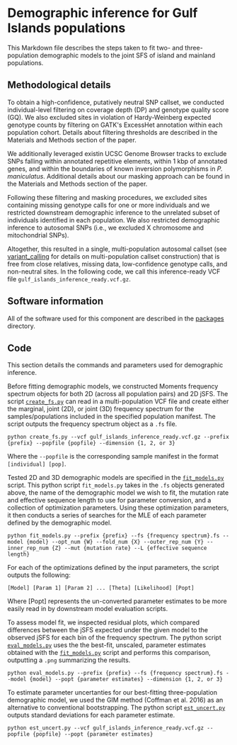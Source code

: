 # Demographic inference for Gulf Islands populations
This Markdown file describes the steps taken to fit two- and three-population demographic models to the joint SFS of island and mainland populations.

## Methodological details
To obtain a high-confidence, putatively neutral SNP callset, we conducted individual-level filtering on coverage depth (DP) and genotype quality score (GQ). We also excluded sites in violation of Hardy-Weinberg expected genotype counts by filtering on GATK's ExcessHet annotation within each population cohort. Details about filtering thresholds are described in the Materials and Methods section of the paper. 

We additionally leveraged existin UCSC Genome Browser tracks to exclude SNPs falling within annotated repetitive elements, within 1 kbp of annotated genes, and within the boundaries of known inversion polymorphisms in *P. maniculatus*. Additional details about our masking approach can be found in the Materials and Methods section of the paper. 

Following these filtering and masking procedures, we excluded sites containing missing genotype calls for one or more individuals and we restricted downstream demographic inference to the unrelated subset of individuals identified in each population. We also restricted demographic inference to autosomal SNPs (i.e., we excluded X chromosome and mitochondrial SNPs). 

Altogether, this resulted in a single, multi-population autosomal callset (see [variant_calling](https://github.com/PayseurLabUWMadison/gi_demography_inversions/tree/main/variant_calling) for details on multi-population callset construction) that is free from close relatives, missing data, low-confidence genotype calls, and non-neutral sites. In the following code, we call this inference-ready VCF file `gulf_islands_inference_ready.vcf.gz`. 

## Software information
All of the software used for this component are described in the [packages](https://github.com/PayseurLabUWMadison/gi_demography_inversions/tree/main/packages) directory.

## Code
This section details the commands and parameters used for demographic inference.

Before fitting demographic models, we constructed Moments frequency spectrum objects for both 2D (across all population pairs) and 2D jSFS. The script [`create_fs.py`](https://github.com/PayseurLabUWMadison/gi_demography_inversions/blob/main/demographic_inference/create_fs.py) can read in a multi-population VCF file and create either the marginal, joint (2D), or joint (3D) frequency spectrum for the samples/populations included in the specified population manifest. The script outputs the frequency spectrum object as a `.fs` file.
```
python create_fs.py --vcf gulf_islands_inference_ready.vcf.gz --prefix {prefix} --popfile {popfile} --dimension {1, 2, or 3}
```
Where the `--popfile` is the corresponding sample manifest in the format `[individual] [pop]`.

Tested 2D and 3D demographic models are specified in the [`fit_models.py`](https://github.com/PayseurLabUWMadison/gi_demography_inversions/blob/main/demographic_inference/fit_models.py) script. This python script `fit_models.py` takes in the `.fs` objects generated above, the name of the demographic model we wish to fit, the mutation rate and effective sequence length to use for parameter conversion, and a collection of optimization parameters. Using these optimization parameters, it then conducts a series of searches for the MLE of each parameter defined by the demographic model.
```
python fit_models.py --prefix {prefix} --fs {frequency spectrum}.fs --model {model} --opt_num {W} --fold_num {X} --outer_rep_num {Y} --inner_rep_num {Z} --mut {mutation rate} --L {effective sequence length}
```
For each of the optimizations defined by the input parameters, the script outputs the following:
```
[Model] [Param 1] [Param 2] ... [Theta] [Likelihood] [Popt]
```
Where [Popt] represents the un-converted parameter estimates to be more easily read in by downstream model evaluation scripts.

To assess model fit, we inspected residual plots, which compared differences between the jSFS expected under the given model to the observed jSFS for each bin of the frequency spectrum. The python script [`eval_models.py`](https://github.com/PayseurLabUWMadison/gi_demography_inversions/blob/main/demographic_inference/eval_models.py) uses the the best-fit, unscaled, parameter estimates obtained with the [`fit_models.py`](https://github.com/PayseurLabUWMadison/gi_demography_inversions/blob/main/demographic_inference/fit_models.py) script and performs this comparison, outputting a `.png` summarizing the results.
```
python eval_models.py --prefix {prefix} --fs {frequency spectrum}.fs --model {model} --popt {parameter estimates} --dimension {1, 2, or 3}
```

To estimate parameter uncertanties for our best-fitting three-population demographic model, we used the GIM method (Coffman et al. 2016) as an alternative to conventional bootstrapping. The python script [`est_uncert.py`](https://github.com/PayseurLabUWMadison/gi_demography_inversions/blob/main/demographic_inference/est_uncert.py) outputs standard deviations for each parameter estimate. 
```
python est_uncert.py --vcf gulf_islands_inference_ready.vcf.gz --popfile {popfile} --popt {parameter estimates}
```


















